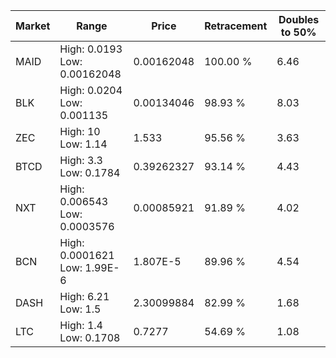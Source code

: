 | Market | Range | Price| Retracement | Doubles to 50% |
| --- | --- | --- | --- | --- |
| MAID | High: 0.0193<br />Low: 0.00162048 | 0.00162048 | 100.00 % | 6.46 |
| BLK | High: 0.0204<br />Low: 0.001135 | 0.00134046 | 98.93 % | 8.03 |
| ZEC | High: 10<br />Low: 1.14 | 1.533 | 95.56 % | 3.63 |
| BTCD | High: 3.3<br />Low: 0.1784 | 0.39262327 | 93.14 % | 4.43 |
| NXT | High: 0.006543<br />Low: 0.0003576 | 0.00085921 | 91.89 % | 4.02 |
| BCN | High: 0.0001621<br />Low: 1.99E-6 | 1.807E-5 | 89.96 % | 4.54 |
| DASH | High: 6.21<br />Low: 1.5 | 2.30099884 | 82.99 % | 1.68 |
| LTC | High: 1.4<br />Low: 0.1708 | 0.7277 | 54.69 % | 1.08 |
